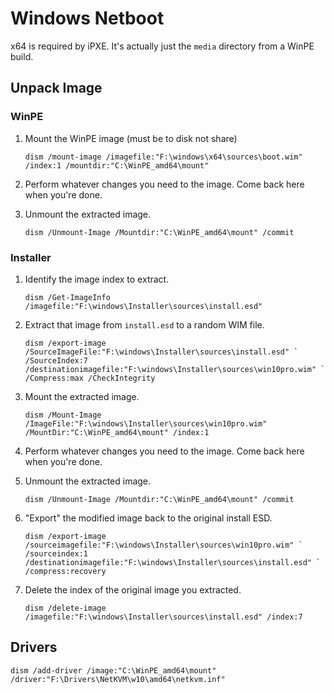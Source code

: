 Windows Netboot
===============

x64 is required by iPXE. It's actually just the `media` directory from a WinPE build.

Unpack Image
------------

### WinPE
01. Mount the WinPE image (must be to disk not share)
    ```
    dism /mount-image /imagefile:"F:\windows\x64\sources\boot.wim" /index:1 /mountdir:"C:\WinPE_amd64\mount"
    ```

02. Perform whatever changes you need to the image. Come back here when you're done.

03. Unmount the extracted image.
    ```
    dism /Unmount-Image /Mountdir:"C:\WinPE_amd64\mount" /commit
    ```

### Installer

01. Identify the image index to extract.
    ```
    dism /Get-ImageInfo  /imagefile:"F:\windows\Installer\sources\install.esd"
    ```

02. Extract that image from `install.esd` to a random WIM file.
    ```
    dism /export-image /SourceImageFile:"F:\windows\Installer\sources\install.esd" `
    /SourceIndex:7 /destinationimagefile:"F:\windows\Installer\sources\win10pro.wim" `
    /Compress:max /CheckIntegrity
    ```

03. Mount the extracted image.
    ```
    dism /Mount-Image /ImageFile:"F:\windows\Installer\sources\win10pro.wim" /MountDir:"C:\WinPE_amd64\mount" /index:1
    ```

04. Perform whatever changes you need to the image. Come back here when you're done.

05. Unmount the extracted image.
    ```
    dism /Unmount-Image /Mountdir:"C:\WinPE_amd64\mount" /commit
    ```

06. "Export" the modified image back to the original install ESD.
    ```
    dism /export-image /sourceimagefile:"F:\windows\Installer\sources\win10pro.wim" `
    /sourceindex:1 /destinationimagefile:"F:\windows\Installer\sources\install.esd" `
    /compress:recovery
    ```

07. Delete the index of the original image you extracted.
    ```
    dism /delete-image /imagefile:"F:\windows\Installer\sources\install.esd" /index:7
    ```

Drivers
-------
```
dism /add-driver /image:"C:\WinPE_amd64\mount" /driver:"F:\Drivers\NetKVM\w10\amd64\netkvm.inf"
```
